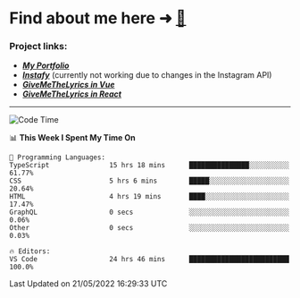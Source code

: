 # Find about me here ➜ [🧑](https://pauabella.dev)

### Project links:
- ***[My Portfolio](https://pauabella.dev)***
- ***[Instafy](https://instafy.me)*** (currently not working due to changes in the Instagram API)
- ***[GiveMeTheLyrics in Vue](https://lyrics.pauabella.dev)***
- ***[GiveMeTheLyrics in React](https://pauabella.dev/GiveMeTheLyrics)***

---
<!--START_SECTION:waka-->
![Code Time](http://img.shields.io/badge/Code%20Time-1%2C077%20hrs%206%20mins-blue)

📊 **This Week I Spent My Time On** 

```text
💬 Programming Languages: 
TypeScript               15 hrs 18 mins      ███████████████░░░░░░░░░░   61.77% 
CSS                      5 hrs 6 mins        █████░░░░░░░░░░░░░░░░░░░░   20.64% 
HTML                     4 hrs 19 mins       ████░░░░░░░░░░░░░░░░░░░░░   17.47% 
GraphQL                  0 secs              ░░░░░░░░░░░░░░░░░░░░░░░░░   0.06% 
Other                    0 secs              ░░░░░░░░░░░░░░░░░░░░░░░░░   0.03%

🔥 Editors: 
VS Code                  24 hrs 46 mins      █████████████████████████   100.0%

```


 Last Updated on 21/05/2022 16:29:33 UTC
<!--END_SECTION:waka-->
